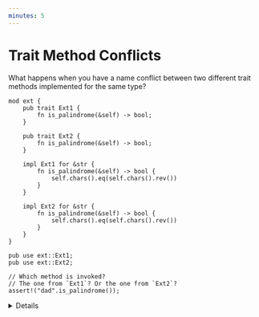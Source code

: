 ```yaml
---
minutes: 5
---
```


# Trait Method Conflicts

What happens when you have a name conflict between two different trait methods
implemented for the same type?

```rust,compile_fail
mod ext {
    pub trait Ext1 {
        fn is_palindrome(&self) -> bool;
    }

    pub trait Ext2 {
        fn is_palindrome(&self) -> bool;
    }

    impl Ext1 for &str {
        fn is_palindrome(&self) -> bool {
            self.chars().eq(self.chars().rev())
        }
    }

    impl Ext2 for &str {
        fn is_palindrome(&self) -> bool {
            self.chars().eq(self.chars().rev())
        }
    }
}

pub use ext::Ext1;
pub use ext::Ext2;

// Which method is invoked?
// The one from `Ext1`? Or the one from `Ext2`?
assert!("dad".is_palindrome());
```

<details>

- The trait you are extending may, in a newer version, add a new trait method
  with the same name as your extension method. Or another extension trait for
  the same type may define a method with a name that conflicts with your own
  extension method.

  Survey the class: what do the students think will happen in the example above?
  Will there be a compiler error? Will one of the two methods be given higher
  priority? Which one?

- The compiler rejects the code because it cannot determine which method to
  invoke. Neither `Ext1` nor `Ext2` has a higher priority than the other.

  To resolve this conflict, you must specify which trait you want to use. For
  example, you can call `Ext1::is_palindrome("dad")` or
  `Ext2::is_palindrome("dad")`. Demonstrate this syntax and that the updated code compiles.

  For methods with more complex signatures, you may need to use a more explicit
  [fully-qualified syntax][1].

</details>

[1]: https://doc.rust-lang.org/reference/expressions/call-expr.html#disambiguating-function-calls
